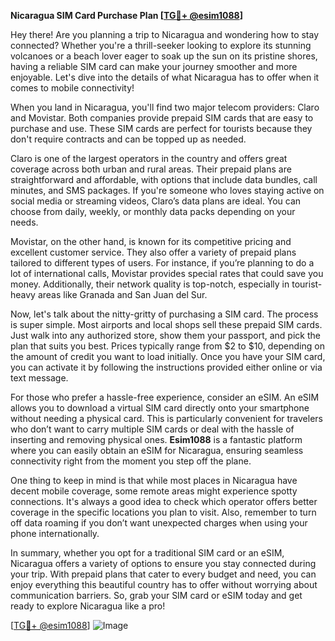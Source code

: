 **Nicaragua SIM Card Purchase Plan [[TG💪+ @esim1088](https://t.me/s/esim1088)]**

Hey there! Are you planning a trip to Nicaragua and wondering how to stay connected? Whether you're a thrill-seeker looking to explore its stunning volcanoes or a beach lover eager to soak up the sun on its pristine shores, having a reliable SIM card can make your journey smoother and more enjoyable. Let's dive into the details of what Nicaragua has to offer when it comes to mobile connectivity!

When you land in Nicaragua, you'll find two major telecom providers: Claro and Movistar. Both companies provide prepaid SIM cards that are easy to purchase and use. These SIM cards are perfect for tourists because they don't require contracts and can be topped up as needed. 

Claro is one of the largest operators in the country and offers great coverage across both urban and rural areas. Their prepaid plans are straightforward and affordable, with options that include data bundles, call minutes, and SMS packages. If you're someone who loves staying active on social media or streaming videos, Claro’s data plans are ideal. You can choose from daily, weekly, or monthly data packs depending on your needs.

Movistar, on the other hand, is known for its competitive pricing and excellent customer service. They also offer a variety of prepaid plans tailored to different types of users. For instance, if you’re planning to do a lot of international calls, Movistar provides special rates that could save you money. Additionally, their network quality is top-notch, especially in tourist-heavy areas like Granada and San Juan del Sur.

Now, let's talk about the nitty-gritty of purchasing a SIM card. The process is super simple. Most airports and local shops sell these prepaid SIM cards. Just walk into any authorized store, show them your passport, and pick the plan that suits you best. Prices typically range from $2 to $10, depending on the amount of credit you want to load initially. Once you have your SIM card, you can activate it by following the instructions provided either online or via text message.

For those who prefer a hassle-free experience, consider an eSIM. An eSIM allows you to download a virtual SIM card directly onto your smartphone without needing a physical card. This is particularly convenient for travelers who don’t want to carry multiple SIM cards or deal with the hassle of inserting and removing physical ones. **Esim1088** is a fantastic platform where you can easily obtain an eSIM for Nicaragua, ensuring seamless connectivity right from the moment you step off the plane.

One thing to keep in mind is that while most places in Nicaragua have decent mobile coverage, some remote areas might experience spotty connections. It's always a good idea to check which operator offers better coverage in the specific locations you plan to visit. Also, remember to turn off data roaming if you don’t want unexpected charges when using your phone internationally.

In summary, whether you opt for a traditional SIM card or an eSIM, Nicaragua offers a variety of options to ensure you stay connected during your trip. With prepaid plans that cater to every budget and need, you can enjoy everything this beautiful country has to offer without worrying about communication barriers. So, grab your SIM card or eSIM today and get ready to explore Nicaragua like a pro!

[[TG💪+ @esim1088](https://t.me/s/esim1088)] ![Image](https://i.postimg.cc/Y0z9fWf4/image.png)